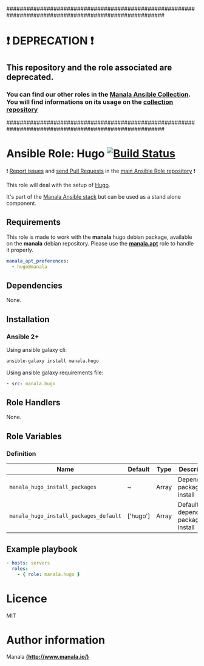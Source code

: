 #######################################################################################################

# :exclamation: DEPRECATION :exclamation:

## This repository and the role associated are deprecated.

### You can find our other roles in the [Manala Ansible Collection](https://galaxy.ansible.com/manala/roles). You will find informations on its usage on the [collection repository](https://github.com/manala/ansible-roles)

#######################################################################################################

# Ansible Role: Hugo [![Build Status](https://travis-ci.org/manala/ansible-role-hugo.svg?branch=master)](https://travis-ci.org/manala/ansible-role-hugo)

:exclamation: [Report issues](https://github.com/manala/ansible-roles/issues) and [send Pull Requests](https://github.com/manala/ansible-roles/pulls) in the [main Ansible Role repository](https://github.com/manala/ansible-roles) :exclamation:

This role will deal with the setup of [Hugo](https://gohugo.io/).

It's part of the [Manala Ansible stack](http://www.manala.io) but can be used as a stand alone component.

## Requirements

This role is made to work with the __manala__ hugo debian package, available on the __manala__ debian repository. Please use the [**manala.apt**](https://galaxy.ansible.com/manala/apt/) role to handle it properly.

```yaml
manala_apt_preferences:
  - hugo@manala
```

## Dependencies

None.

## Installation

### Ansible 2+

Using ansible galaxy cli:

```bash
ansible-galaxy install manala.hugo
```

Using ansible galaxy requirements file:

```yaml
- src: manala.hugo
```

## Role Handlers

None.

## Role Variables

### Definition

| Name                                   | Default  | Type  | Description                            |
| -------------------------------------- | -------- | ----- | -------------------------------------- |
| `manala_hugo_install_packages`         | ~        | Array | Dependency packages to install         |
| `manala_hugo_install_packages_default` | ['hugo'] | Array | Default dependency packages to install |

## Example playbook

```yaml
- hosts: servers
  roles:
    - { role: manala.hugo }
```

# Licence

MIT

# Author information

Manala [**(http://www.manala.io/)**](http://www.manala.io)
